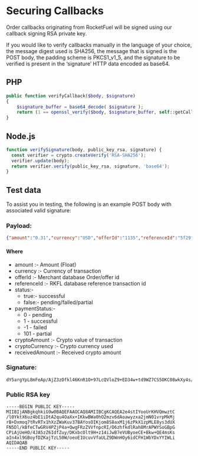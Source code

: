 # Securing Callbacks

Order callbacks originating from RocketFuel will be signed using our callback signing RSA private key.

If you would like to verify callbacks manually in the language of your choice, the message digest used is SHA256, the message that is signed is the POST body, the padding scheme is PKCS1_v1_5, and the signature to be verified is present in the ‘signature’ HTTP data encoded as base64.

## PHP
```php
public function verifyCallback($body, $signature)
{
    $signature_buffer = base64_decode( $signature );
    return (1 == openssl_verify($body, $signature_buffer, self::getCallbackPublicKey(), OPENSSL_ALGO_SHA256));
}
```
## Node.js
```js
function verifySignature(body, public_key_rsa, signature) {
  const verifier = crypto.createVerify('RSA-SHA256');
  verifier.update(body);
  return verifier.verify(public_key_rsa, signature, 'base64');
}
```

## Test data
To assist you in testing, the following is an example POST body with associated valid signature:

### Payload:
```json
{"amount":"0.31","currency":"USD","offerId":"1135","referenceId":"5f29fc82-8f8c-4a07-8b87-4dec1ed3415f","status":true,"transactionId":"b4c47d98-dc45-463b-9790-4222ff38d3e6", "paymentStatus":0,"cryptoAmount":0.2214221,"cryptoCurrency":"BTC","receivedAmount":0.0021342}
```
#### Where
* amount :-  Amount (Float)
* currency :- Currency of transaction
* offerId :- Merchant database Order/offer id
* referenceId :- RKFL database reference transaction id
* status:-
  * true:- successful
  * false:- pending/failed/partial
* paymentStatus:-
  * 0 - pending
  * 1 - successful
  * -1 - failed
  * 101 - partial
* cryptoAmount :- Crypto value of transaction
* cryptoCurrency :- Crypto currency used
* receivedAmount :- Received crypto amount

### Signature:
```
dY5argYpL8mFeAp/AjZ3zOfkl46KnR1O+97LcQVloZ9+ED34w+td9WZ7CS5OKC08wkXy4s/6q1tbjaXweXBru9J0ExkpFzyNkWgLYkKSHauRf0uLwV+FVGTZz+1CHa9sHvLrwRlcePw57kF4hl9zdY9AucKHPu5sE5607M1OoQ/PBkxT/mEbzhKgxxRV/GE0BeMol1Ql+94byj1A1wOJYBQkvGiGlxWn8bkHPebWYAmh08U89Oi5VnO1gAzHJ5N3M0bQs8xgWfEC1cRqVBD/sHJAk+rDvSgTXj/+3DEULnWbf7Dr5FpLMyKeLMrkk0Z/6dQ2qiJJ3BEeeR1+AcJ3Vg==
```

### Public RSA key
```
-----BEGIN PUBLIC KEY-----
MIIBIjANBgkqhkiG9w0BAQEFAAOCAQ8AMIIBCgKCAQEA2e4stIYooUrKHVQmwztC
/l0YktX6uz4bE1iDtA2qu4OaXx+IKkwBWa0hO2mzv6dAoawyzxa2jmN01vrpMkMj
rB+Dxmoq7tRvRTx1hXzZWaKuv37BAYosOIKjom8S8axM1j6zPkX1zpMLE8ys3dUX
FN5Dl/kBfeCTwGRV4PZjP4a+QwgFRzZVVfnpcRI/O6zhfkdlRah8MrAPWYSoGBpG
CPiAjUeHO/4JA5zZ6IdfZuy/DKxbcOlt9H+z14iJwB7eVUByoeCE+Bkw+QE4msKs
aIn4xl9GBoyfDZKajTzL50W/oeoE1UcuvVfaULZ9DWnHOy6idCFH1WbYDxYYIWLi
AQIDAQAB
-----END PUBLIC KEY-----

```